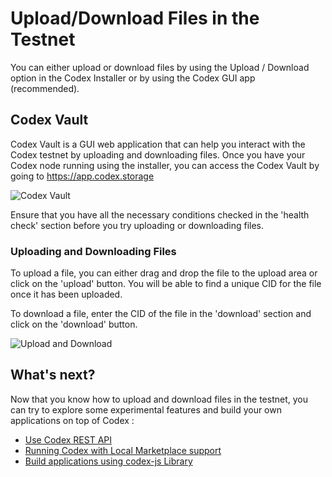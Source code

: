 # Upload/Download Files in the Testnet

You can either upload or download files by using the Upload / Download option in the Codex Installer or by using the Codex GUI app (recommended).

## Codex Vault

Codex Vault is a GUI web application that can help you interact with the Codex testnet by uploading and downloading files. Once you have your Codex node running using the installer, you can access the Codex Vault by going to https://app.codex.storage

![Codex Vault](/learn/codex-vault.png)

Ensure that you have all the necessary conditions checked in the 'health check' section before you try uploading or downloading files.

### Uploading and Downloading Files

To upload a file, you can either drag and drop the file to the upload area or click on the 'upload' button. You will be able to find a unique CID for the file once it has been uploaded.

To download a file, enter the CID of the file in the 'download' section and click on the 'download' button.

![Upload and Download](/learn/upload-download.png)

## What's next?

Now that you know how to upload and download files in the testnet, you can try to explore some experimental features and build your own applications on top of Codex :

- [Use Codex REST API](/learn/using)
- [Running Codex with Local Marketplace support](/learn/local-marketplace)
- [Build applications using codex-js Library](https://github.com/codex-storage/codex-js)